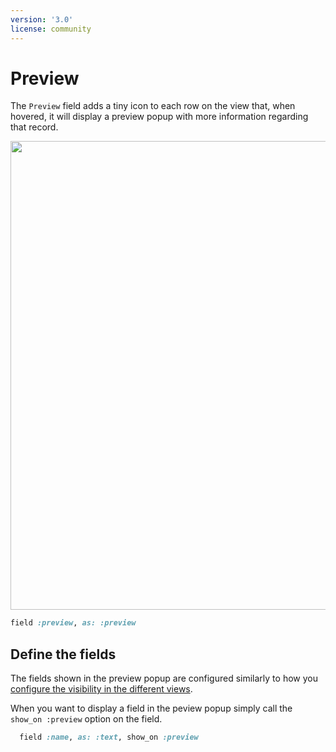```yaml
---
version: '3.0'
license: community
---
```


# Preview

The `Preview` field adds a tiny icon to each row on the <Index /> view that, when hovered, it will display a preview popup with more information regarding that record.

<Image src="/assets/img/fields/preview/preview.gif" width="1200" height="750" alt="" />

```ruby
field :preview, as: :preview
```

## Define the fields

The fields shown in the preview popup are configured similarly to how you [configure the visibility in the different views](./../resources#views).

When you want to display a field in the peview popup simply call the `show_on :preview` option on the field.

```ruby
  field :name, as: :text, show_on :preview
```
